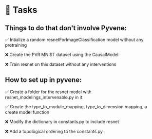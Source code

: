 # 🎯 Tasks

## Things to do that don't involve Pyvene:

✅ Intialize a random resnetForImageClassification model without any pretraining

❌ Create the PVR MNIST dataset using the CausalModel 

❌ Train resnet on this dataset without any interventions

## How to set up in pyvene:

✅ Create a folder for the resnet model with resnet_modelings_intervenable.py in it

✅ Create the type_to_module_mapping, type_to_dimension mapping, a create model function

❌ Modify the dictionary in constants.py to include resnet

❌ Add a topological ordering to the constants.py



